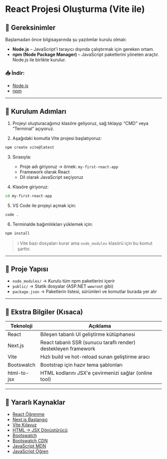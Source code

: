 
# React Projesi Oluşturma (Vite ile)

## 🚀 Gereksinimler

Başlamadan önce bilgisayarında şu yazılımlar kurulu olmalı:

- **Node.js** – JavaScript'i tarayıcı dışında çalıştırmak için gereken ortam.
- **npm (Node Package Manager)** – JavaScript paketlerini yöneten araçtır. Node.js ile birlikte kurulur.

### 📥 İndir:

- [Node.js](https://nodejs.org/)
- [npm](https://www.npmjs.com/)  

---

## 🔧 Kurulum Adımları

1. Projeyi oluşturacağımız klasöre geliyoruz, sağ tıklayıp “CMD” veya “Terminal” açıyoruz.

2. Aşağıdaki komutla Vite projesi başlatıyoruz:

```bash
npm create vite@latest
```

3. Sırasıyla:  
   - Proje adı giriyoruz → örnek: `my-first-react-app`  
   - Framework olarak React  
   - Dil olarak JavaScript seçiyoruz  

4. Klasöre giriyoruz:

```bash
cd my-first-react-app
```

5. VS Code ile projeyi açmak için:

```bash
code .
```

6. Terminalde bağımlılıkları yüklemek için:

```bash
npm install
```

> ℹ️ Vite bazı dosyaları kurar ama `node_modules` klasörü için bu komut şarttır.

---

## 📁 Proje Yapısı

- `node_modules/` → Kurulu tüm npm paketlerini içerir  
- `public/` → Statik dosyalar (ASP.NET `wwwroot` gibi)  
- `package.json` → Paketlerin listesi, sürümleri ve komutlar burada yer alır  

---

## 🧠 Ekstra Bilgiler (Kısaca)

| Teknoloji   | Açıklama                                                  |
|-------------|----------------------------------------------------------|
| React       | Bileşen tabanlı UI geliştirme kütüphanesi                |
| Next.js     | React tabanlı SSR (sunucu taraflı render) destekleyen framework |
| Vite        | Hızlı build ve hot-reload sunan geliştirme aracı         |
| Bootswatch  | Bootstrap için hazır tema şablonları                      |
| html-to-jsx | HTML kodlarını JSX'e çevirmenizi sağlar (online tool)     |

---

## 🔗 Yararlı Kaynaklar

- [React Öğrenme](https://reactjs.org/tutorial/tutorial.html)  
- [Next.js Başlangıç](https://nextjs.org/docs/getting-started)  
- [Vite Kılavuz](https://vitejs.dev/guide/)  
- [HTML → JSX Dönüştürücü](https://magic.reactjs.net/htmltojsx.htm)  
- [Bootswatch](https://bootswatch.com/)  
- [Bootswatch CDN](https://www.jsdelivr.com/package/npm/bootswatch)  
- [JavaScript MDN](https://developer.mozilla.org/tr/docs/Web/JavaScript)
- [JavaScript Öğren](https://developer.mozilla.org/tr/docs/Web/JavaScript/Guide)

